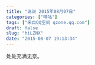 ```yaml
---
title: "说说 2015年08月07日"
categories: ["嘀咕"]
tags: ["来自QQ空间 qzone.qq.com"]
draft: false
slug: "hiLZNX"
date: "2015-08-07 19:13:34"
---
```


处处充满无奈。
